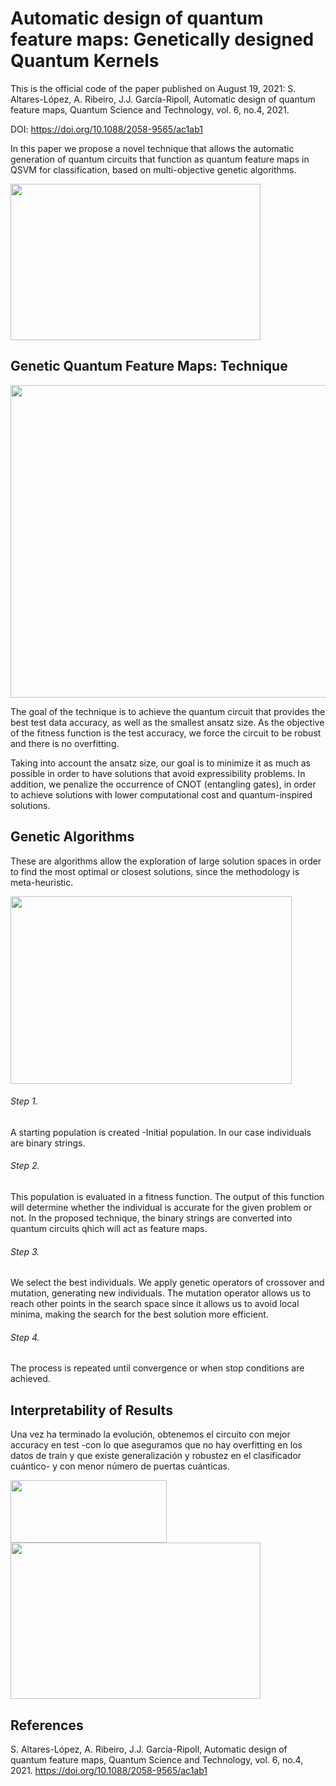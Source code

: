# Automatic design of quantum feature maps: Genetically designed Quantum Kernels

This is the official code of the paper published on August 19, 2021: S. Altares-López, A. Ribeiro, J.J. García-Ripoll, Automatic design
of quantum feature maps, Quantum Science and Technology, vol. 6, no.4, 2021. 

DOI: https://doi.org/10.1088/2058-9565/ac1ab1

In this paper we propose a novel technique that allows the automatic generation of quantum circuits that function as quantum feature maps in QSVM for classification, based on multi-objective genetic algorithms.

<img src="https://github.com/sergio94al/Automatic-design-of-quantum-feature-maps/blob/main/Ansatz_build.png" width="400" height="250">


## Genetic Quantum Feature Maps: Technique

<img src="https://github.com/sergio94al/Automatic-design-of-quantum-feature-maps/blob/main/General_tech.png" width="600" height="500">

The goal of the technique is to achieve the quantum circuit that provides the best test data accuracy, as well as the smallest ansatz size. As the objective of the fitness function is the test accuracy, we force the circuit to be robust and there is no overfitting. 

Taking into account the ansatz size, our goal is to minimize it as much as possible in order to have solutions that avoid expressibility problems. In addition, we penalize the occurrence of CNOT (entangling gates), in order to achieve solutions with lower computational cost and quantum-inspired solutions.

## Genetic Algorithms

These are algorithms allow the exploration of large solution spaces in order to find the most optimal or closest solutions, since the methodology is meta-heuristic.

<img src="https://github.com/sergio94al/Automatic-design-of-quantum-feature-maps/blob/main/GA.png" width="450" height="300">

###### Step 1. 
A starting population is created -Initial population. In our case individuals are binary strings.
###### Step 2. 
This population is evaluated in a fitness function. The output of this function will determine whether the individual is accurate for the given problem or not. In the proposed technique, the binary strings are converted into quantum circuits qhich will act as feature maps.
###### Step 3. 
We select the best individuals. We apply genetic operators of crossover and mutation, generating new individuals. The mutation operator allows us to reach other points in the search space since it allows us to avoid local minima, making the search for the best solution more efficient.
###### Step 4. 
The process is repeated until convergence or when stop conditions are achieved.

## Interpretability of Results

Una vez ha terminado la evolución, obtenemos el circuito con mejor accuracy en test -con lo que aseguramos que no hay overfitting en los datos de train y que existe generalización y robustez en el clasificador cuántico- y con menor número de puertas cuánticas.

<img src="https://github.com/sergio94al/Automatic-design-of-quantum-feature-maps/blob/main/Optimized quantum feature map - moons.png" width="250" height="100">




<img src="https://github.com/sergio94al/Automatic-design-of-quantum-feature-maps/blob/main/Qubits_Interpretability.png" width="400" height="250">



## References

S. Altares-López, A. Ribeiro, J.J. García-Ripoll, Automatic design of quantum feature maps, Quantum Science and Technology, vol. 6, no.4, 2021. https://doi.org/10.1088/2058-9565/ac1ab1
